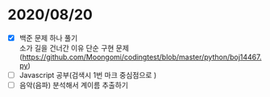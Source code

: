 # 2020/08/20

- [x]  백준 문제 하나 풀기<br/>
소가 길을 건너간 이유 단순 구현 문제(<https://github.com/Moongomi/codingtest/blob/master/python/boj14467.py>)
- [ ]  Javascript 공부(검색시 1번 마크 중심점으로 )<br/>
- [ ]  음악(음파) 분석해서 계이름 추출하기
